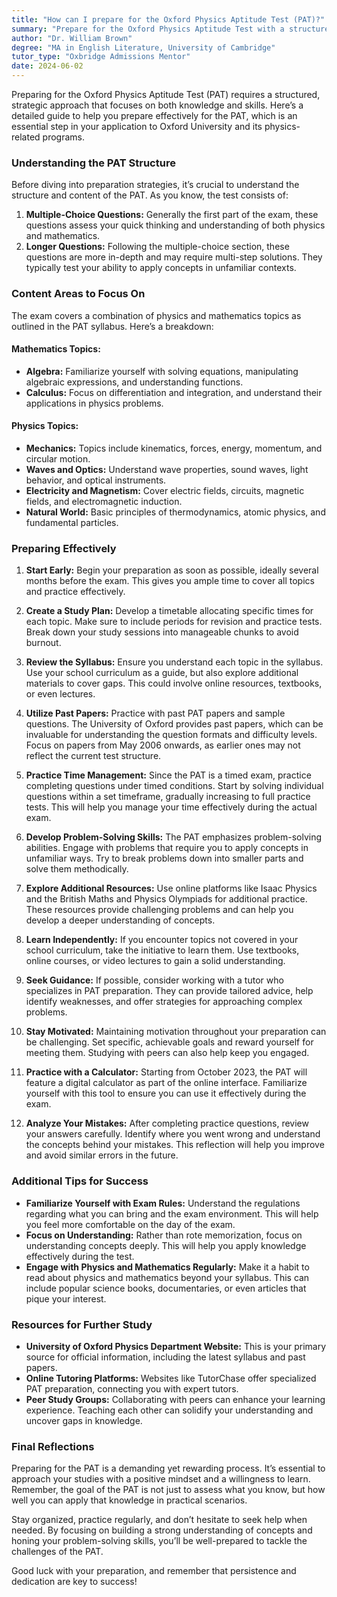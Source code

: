 ```yaml
---
title: "How can I prepare for the Oxford Physics Aptitude Test (PAT)?"
summary: "Prepare for the Oxford Physics Aptitude Test with a structured approach focusing on knowledge, skills, and understanding the test's format."
author: "Dr. William Brown"
degree: "MA in English Literature, University of Cambridge"
tutor_type: "Oxbridge Admissions Mentor"
date: 2024-06-02
---
```


Preparing for the Oxford Physics Aptitude Test (PAT) requires a structured, strategic approach that focuses on both knowledge and skills. Here’s a detailed guide to help you prepare effectively for the PAT, which is an essential step in your application to Oxford University and its physics-related programs.

### Understanding the PAT Structure

Before diving into preparation strategies, it’s crucial to understand the structure and content of the PAT. As you know, the test consists of:

1. **Multiple-Choice Questions:** Generally the first part of the exam, these questions assess your quick thinking and understanding of both physics and mathematics.
2. **Longer Questions:** Following the multiple-choice section, these questions are more in-depth and may require multi-step solutions. They typically test your ability to apply concepts in unfamiliar contexts.

### Content Areas to Focus On

The exam covers a combination of physics and mathematics topics as outlined in the PAT syllabus. Here’s a breakdown:

#### Mathematics Topics:
- **Algebra:** Familiarize yourself with solving equations, manipulating algebraic expressions, and understanding functions.
- **Calculus:** Focus on differentiation and integration, and understand their applications in physics problems.

#### Physics Topics:
- **Mechanics:** Topics include kinematics, forces, energy, momentum, and circular motion.
- **Waves and Optics:** Understand wave properties, sound waves, light behavior, and optical instruments.
- **Electricity and Magnetism:** Cover electric fields, circuits, magnetic fields, and electromagnetic induction.
- **Natural World:** Basic principles of thermodynamics, atomic physics, and fundamental particles.

### Preparing Effectively

1. **Start Early:**
   Begin your preparation as soon as possible, ideally several months before the exam. This gives you ample time to cover all topics and practice effectively.

2. **Create a Study Plan:**
   Develop a timetable allocating specific times for each topic. Make sure to include periods for revision and practice tests. Break down your study sessions into manageable chunks to avoid burnout.

3. **Review the Syllabus:**
   Ensure you understand each topic in the syllabus. Use your school curriculum as a guide, but also explore additional materials to cover gaps. This could involve online resources, textbooks, or even lectures.

4. **Utilize Past Papers:**
   Practice with past PAT papers and sample questions. The University of Oxford provides past papers, which can be invaluable for understanding the question formats and difficulty levels. Focus on papers from May 2006 onwards, as earlier ones may not reflect the current test structure.

5. **Practice Time Management:**
   Since the PAT is a timed exam, practice completing questions under timed conditions. Start by solving individual questions within a set timeframe, gradually increasing to full practice tests. This will help you manage your time effectively during the actual exam.

6. **Develop Problem-Solving Skills:**
   The PAT emphasizes problem-solving abilities. Engage with problems that require you to apply concepts in unfamiliar ways. Try to break problems down into smaller parts and solve them methodically.

7. **Explore Additional Resources:**
   Use online platforms like Isaac Physics and the British Maths and Physics Olympiads for additional practice. These resources provide challenging problems and can help you develop a deeper understanding of concepts.

8. **Learn Independently:**
   If you encounter topics not covered in your school curriculum, take the initiative to learn them. Use textbooks, online courses, or video lectures to gain a solid understanding.

9. **Seek Guidance:**
   If possible, consider working with a tutor who specializes in PAT preparation. They can provide tailored advice, help identify weaknesses, and offer strategies for approaching complex problems.

10. **Stay Motivated:**
   Maintaining motivation throughout your preparation can be challenging. Set specific, achievable goals and reward yourself for meeting them. Studying with peers can also help keep you engaged.

11. **Practice with a Calculator:**
   Starting from October 2023, the PAT will feature a digital calculator as part of the online interface. Familiarize yourself with this tool to ensure you can use it effectively during the exam.

12. **Analyze Your Mistakes:**
   After completing practice questions, review your answers carefully. Identify where you went wrong and understand the concepts behind your mistakes. This reflection will help you improve and avoid similar errors in the future.

### Additional Tips for Success

- **Familiarize Yourself with Exam Rules:** Understand the regulations regarding what you can bring and the exam environment. This will help you feel more comfortable on the day of the exam.
- **Focus on Understanding:** Rather than rote memorization, focus on understanding concepts deeply. This will help you apply knowledge effectively during the test.
- **Engage with Physics and Mathematics Regularly:** Make it a habit to read about physics and mathematics beyond your syllabus. This can include popular science books, documentaries, or even articles that pique your interest.

### Resources for Further Study

- **University of Oxford Physics Department Website:** This is your primary source for official information, including the latest syllabus and past papers.
- **Online Tutoring Platforms:** Websites like TutorChase offer specialized PAT preparation, connecting you with expert tutors.
- **Peer Study Groups:** Collaborating with peers can enhance your learning experience. Teaching each other can solidify your understanding and uncover gaps in knowledge.

### Final Reflections

Preparing for the PAT is a demanding yet rewarding process. It’s essential to approach your studies with a positive mindset and a willingness to learn. Remember, the goal of the PAT is not just to assess what you know, but how well you can apply that knowledge in practical scenarios.

Stay organized, practice regularly, and don’t hesitate to seek help when needed. By focusing on building a strong understanding of concepts and honing your problem-solving skills, you’ll be well-prepared to tackle the challenges of the PAT. 

Good luck with your preparation, and remember that persistence and dedication are key to success!
    